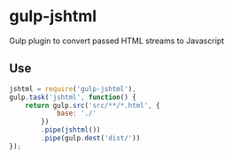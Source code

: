 gulp-jshtml
======

Gulp plugin to convert passed HTML streams to Javascript


Use
---
```javascript
jshtml = require('gulp-jshtml'),
gulp.task('jshtml', function() {
	return gulp.src('src/**/*.html', {
            base: './'
        })
        .pipe(jshtml())        
        .pipe(gulp.dest('dist/'))		
});
```
